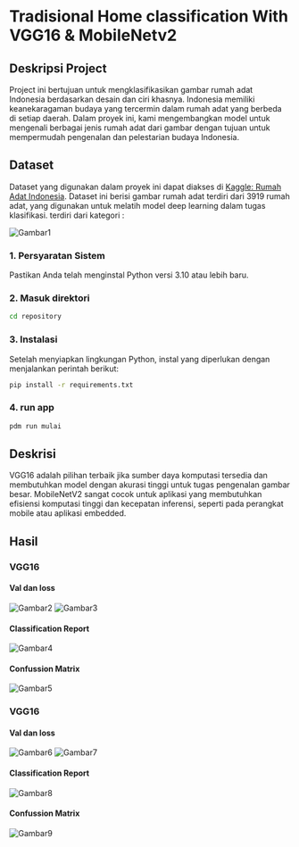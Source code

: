 # Tradisional Home classification With VGG16 & MobileNetv2

## Deskripsi Project
Project ini bertujuan untuk mengklasifikasikan gambar rumah adat Indonesia berdasarkan desain dan ciri khasnya. Indonesia memiliki keanekaragaman budaya yang tercermin dalam rumah adat yang berbeda di setiap daerah. Dalam proyek ini, kami mengembangkan model untuk mengenali berbagai jenis rumah adat dari gambar dengan tujuan untuk mempermudah pengenalan dan pelestarian budaya Indonesia.

## Dataset
Dataset yang digunakan dalam proyek ini dapat diakses di [Kaggle: Rumah Adat Indonesia](https://www.kaggle.com/datasets/rariffirmansah/rumah-adat). Dataset ini berisi gambar rumah adat terdiri dari 3919 rumah adat, yang digunakan untuk melatih model deep learning dalam tugas klasifikasi. terdiri dari kategori :

![Gambar1](https://github.com/FebbyNurIdhananto12/RumahAdat_classification/blob/main/gambar/dataset.png)

### 1. Persyaratan Sistem
Pastikan Anda telah menginstal Python versi 3.10 atau lebih baru.

### 2. Masuk direktori
```bash
cd repository
```

### 3. Instalasi 
Setelah menyiapkan lingkungan Python, instal yang diperlukan dengan menjalankan perintah berikut:
```bash
pip install -r requirements.txt
```

### 4. run app
```bash
pdm run mulai
```

## Deskrisi
VGG16 adalah pilihan terbaik jika sumber daya komputasi tersedia dan membutuhkan model dengan akurasi tinggi untuk tugas pengenalan gambar besar.
MobileNetV2 sangat cocok untuk aplikasi yang membutuhkan efisiensi komputasi tinggi dan kecepatan inferensi, seperti pada perangkat mobile atau aplikasi embedded.

## Hasil
### VGG16
#### Val dan loss
![Gambar2](https://github.com/FebbyNurIdhananto12/RumahAdat_classification/blob/main/gambar/akurasi_val_vgg16.png) ![Gambar3](https://github.com/FebbyNurIdhananto12/RumahAdat_classification/blob/main/gambar/akurasi_loss_vgg16.png)

#### Classification Report
![Gambar4](https://github.com/FebbyNurIdhananto12/RumahAdat_classification/blob/main/gambar/clasification_report%20_vgg.jpg)

#### Confussion Matrix
![Gambar5](https://github.com/FebbyNurIdhananto12/RumahAdat_classification/blob/main/gambar/Confusionmatrix_vgg.png)

### VGG16
#### Val dan loss
![Gambar6](https://github.com/FebbyNurIdhananto12/RumahAdat_classification/blob/main/gambar/akurasi%20val%20mobilenet.png)
![Gambar7](https://github.com/FebbyNurIdhananto12/RumahAdat_classification/blob/main/gambar/akurasi_loss_mobilenet.png)

#### Classification Report
![Gambar8](https://github.com/FebbyNurIdhananto12/RumahAdat_classification/blob/main/gambar/clasification_report%20.jpg)

#### Confussion Matrix
![Gambar9](https://github.com/FebbyNurIdhananto12/RumahAdat_classification/blob/main/gambar/Confusionmatrix_mobilenet.png)
